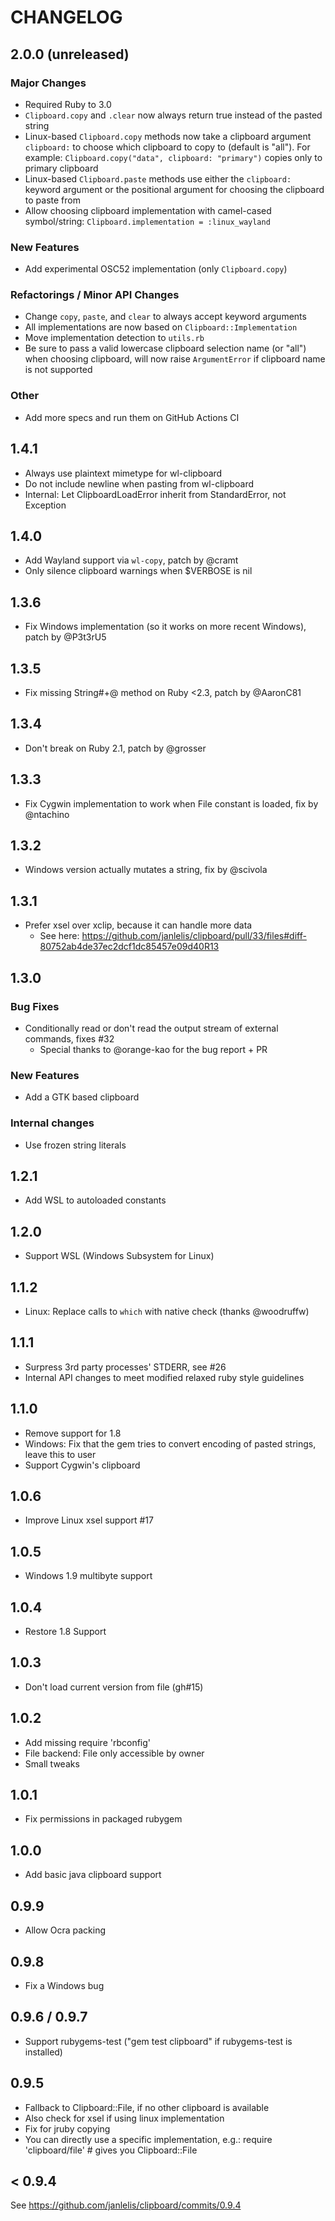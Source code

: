 # CHANGELOG

## 2.0.0 (unreleased)

### Major Changes
* Required Ruby to 3.0
* `Clipboard.copy` and `.clear` now always return true instead of the pasted string
* Linux-based `Clipboard.copy` methods now take a clipboard argument `clipboard:`
  to choose which clipboard to copy to (default is "all").
  For example: `Clipboard.copy("data", clipboard: "primary")` copies only to primary clipboard
* Linux-based `Clipboard.paste` methods use either the `clipboard:` keyword argument or the
  positional argument for choosing the clipboard to paste from
* Allow choosing clipboard implementation with camel-cased symbol/string:
  `Clipboard.implementation = :linux_wayland`

### New Features
* Add experimental OSC52 implementation (only `Clipboard.copy`)

### Refactorings / Minor API Changes
* Change `copy`, `paste`, and `clear` to always accept keyword arguments
* All implementations are now based on `Clipboard::Implementation`
* Move implementation detection to `utils.rb`
* Be sure to pass a valid lowercase clipboard selection name (or "all") when choosing clipboard,
  will now raise `ArgumentError` if clipboard name is not supported

### Other
* Add more specs and run them on GitHub Actions CI

## 1.4.1
* Always use plaintext mimetype for wl-clipboard
* Do not include newline when pasting from wl-clipboard
* Internal: Let ClipboardLoadError inherit from StandardError, not Exception

## 1.4.0
* Add Wayland support via `wl-copy`, patch by @cramt
* Only silence clipboard warnings when $VERBOSE is nil

## 1.3.6
* Fix Windows implementation (so it works on more recent Windows), patch by @P3t3rU5

## 1.3.5
* Fix missing String#+@ method on Ruby <2.3, patch by @AaronC81

## 1.3.4
* Don't break on Ruby 2.1, patch by @grosser

## 1.3.3
* Fix Cygwin implementation to work when File constant is loaded, fix by @ntachino

## 1.3.2
* Windows version actually mutates a string, fix by @scivola

## 1.3.1
* Prefer xsel over xclip, because it can handle more data
  * See here: https://github.com/janlelis/clipboard/pull/33/files#diff-80752ab4de37ec2dcf1dc85457e09d40R13

## 1.3.0
### Bug Fixes
* Conditionally read or don't read the output stream of external commands, fixes #32
  * Special thanks to @orange-kao for the bug report + PR

### New Features
* Add a GTK based clipboard

### Internal changes
* Use frozen string literals

## 1.2.1
* Add WSL to autoloaded constants

## 1.2.0
* Support WSL (Windows Subsystem for Linux)

## 1.1.2
* Linux: Replace calls to `which` with native check (thanks @woodruffw)

## 1.1.1
* Surpress 3rd party processes' STDERR, see #26
* Internal API changes to meet modified relaxed ruby style guidelines

## 1.1.0
* Remove support for 1.8
* Windows: Fix that the gem tries to convert encoding of pasted strings, leave this to user
* Support Cygwin's clipboard

## 1.0.6
* Improve Linux xsel support #17

## 1.0.5
* Windows 1.9 multibyte support

## 1.0.4
* Restore 1.8 Support

## 1.0.3
* Don't load current version from file (gh#15)

## 1.0.2
* Add missing require 'rbconfig'
* File backend: File only accessible by owner
* Small tweaks

## 1.0.1
* Fix permissions in packaged rubygem

## 1.0.0
* Add basic java clipboard support

## 0.9.9
* Allow Ocra packing

## 0.9.8
* Fix a Windows bug

## 0.9.6 / 0.9.7
* Support rubygems-test ("gem test clipboard" if rubygems-test is installed)

## 0.9.5
* Fallback to Clipboard::File, if no other clipboard is available
* Also check for xsel if using linux implementation
* Fix for jruby copying
* You can directly use a specific implementation, e.g.: require
  'clipboard/file' # gives you Clipboard::File

## < 0.9.4
See https://github.com/janlelis/clipboard/commits/0.9.4
